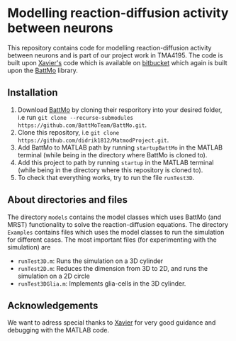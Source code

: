 # Modelling reaction-diffusion activity between neurons
This repository contains code for modelling reaction-diffusion activity between neurons and is part of our project work in TMA4195. The code is built upon [Xavier's](https://github.com/xavierr) code which is available on [bitbucket](https://bitbucket.org/mrst/2022-matmod/src/master/) which again is built upon the [BattMo](https://github.com/BattMoTeam/BattMo) library.

## Installation

1. Download [BattMo](https://github.com/BattMoTeam/BattMo) by cloning their resporitory into your desired folder, i.e run `git clone --recurse-submodules https://github.com/BattMoTeam/BattMo.git`.
2. Clone this repository, i.e `git clone https://github.com/didrik1812/MatmodProject.git`.
3. Add BattMo to MATLAB path by running `startupBattMo` in the MATLAB terminal (while being in the directory where BattMo is cloned to).
4. Add this project to path by running `startup` in the MATLAB terminal (while being in the directory where this repository is cloned to).
5. To check that everything works, try to run the file `runTest3D`.

## About directories and files

The directory `models` contains the model classes which uses BattMo (and MRST) functionality to solve the reaction-diffusion equations. The directory `Examples` contains files which uses the model classes to run the simulation for different cases. The most important files (for experimenting with the simulation) are

* `runTest3D.m`: Runs the simulation on a 3D cylinder
* `runTest2D.m`: Reduces the dimension from 3D to 2D, and runs the simulation on a 2D circle
* `runTest3DGlia.m`: Implements glia-cells in the 3D cylinder.


## Acknowledgements
We want to adress special thanks to [Xavier](https://github.com/xavierr) for very good guidance and debugging with the MATLAB code. 
